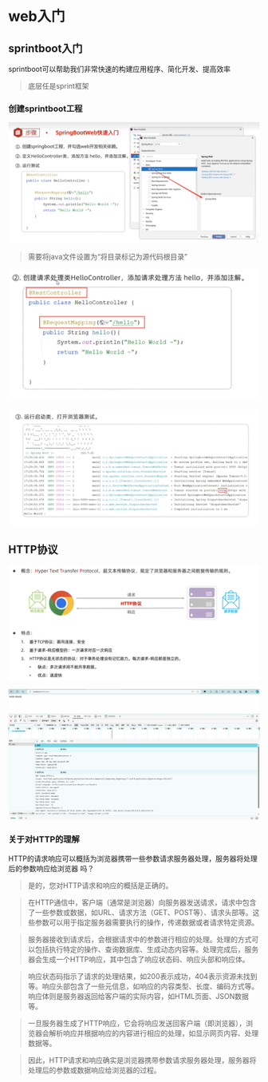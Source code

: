 # web入门

## sprintboot入门

sprintboot可以帮助我们非常快速的构建应用程序、简化开发、提高效率

>底层任是sprint框架

### 创建sprintboot工程

![](images/2024-05-06-00-15-21.png)

>需要将java文件设置为“将目录标记为源代码根目录”

![](images/2024-05-06-00-19-55.png)

![](images/2024-05-06-00-20-06.png)

## HTTP协议

![](images/2024-05-06-10-47-51.png)

![](images/2024-05-06-10-45-27.png)



### 关于对HTTP的理解

HTTP的请求响应可以概括为浏览器携带一些参数请求服务器处理，服务器将处理后的参数响应给浏览器 吗？

>是的，您对HTTP请求和响应的概括是正确的。

>在HTTP通信中，客户端（通常是浏览器）向服务器发送请求，请求中包含了一些参数或数据，如URL、请求方法（GET、POST等）、请求头部等。这些参数可以用于指定服务器需要执行的操作，传递数据或者请求特定资源。

>服务器接收到请求后，会根据请求中的参数进行相应的处理。处理的方式可以包括执行特定的操作、查询数据库、生成动态内容等。处理完成后，服务器会生成一个HTTP响应，其中包含了响应状态码、响应头部和响应体。

>响应状态码指示了请求的处理结果，如200表示成功，404表示资源未找到等。响应头部包含了一些元信息，如响应的内容类型、长度、编码方式等。响应体则是服务器返回给客户端的实际内容，如HTML页面、JSON数据等。

>一旦服务器生成了HTTP响应，它会将响应发送回客户端（即浏览器），浏览器会解析响应并根据响应的内容进行相应的处理，如显示网页内容、处理数据等。

>因此，HTTP请求和响应确实是浏览器携带参数请求服务器处理，服务器将处理后的参数或数据响应给浏览器的过程。
